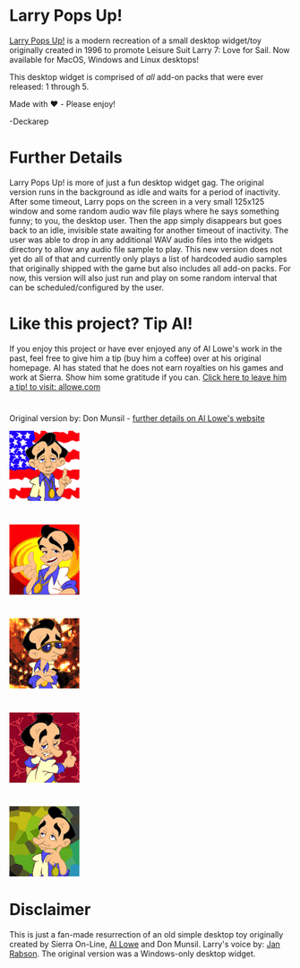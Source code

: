 # Larry Pops Up!
[Larry Pops Up!](https://en.wikipedia.org/wiki/Leisure_Suit_Larry) is a modern recreation of a small desktop widget/toy originally created in 1996 to promote Leisure Suit Larry 7: Love for Sail. Now available for MacOS, Windows and Linux desktops!

This desktop widget is comprised of *all* add-on packs that were ever released: 1 through 5.

Made with ♥️ - Please enjoy!

-Deckarep
#

# Further Details
Larry Pops Up! is more of just a fun desktop widget gag. The original version runs in the background as idle and waits for a period of inactivity. After some timeout, Larry pops on the screen in a very small 125x125 window and some random audio wav file plays where he says something funny; to you, the desktop user. Then the app simply disappears but goes back to an idle, invisible state awaiting for another timeout of inactivity. The user was able to drop in any additional WAV audio files into the widgets directory to allow any audio file sample to play. This new version does not yet do all of that and currently only plays a list of hardcoded audio samples that originally shipped with the game but also includes all add-on packs. For now, this version will also just run and play on some random interval that can be scheduled/configured by the user.

#

# Like this project? Tip Al!
If you enjoy this project or have ever enjoyed any of Al Lowe's work in the past, feel free to give him a tip (buy him a coffee) over at his original homepage. Al has stated that he does not earn royalties on his games and work at Sierra. Show him some gratitude if you can. [Click here to leave him a tip! to visit: allowe.com](https://allowe.com/more/tipjar.html)
#

Original version by: Don Munsil - [further details on Al Lowe's website](https://allowe.com/games/larry/even-more-larry/larry-links.html)


![Larry1](LpopsUp1/POP1.png?raw=true "Larry1")

#
![Larry2](LpopsUp2/POP2.png?raw=true "Larry2")

#
![Larry3](LpopsUp3/POP3.png?raw=true "Larry3")

#

![Larry4](LpopsUp4/POP4.png?raw=true "Larry1")

#

![Larry5](LpopsUp5/POP5.png?raw=true "Larry1")

# Disclaimer

This is just a fan-made resurrection of an old simple desktop toy originally created by Sierra On-Line, [Al Lowe](https://allowe.com) and Don Munsil. Larry's voice by: [Jan Rabson](https://en.wikipedia.org/wiki/Jan_Rabson). The original version was a Windows-only desktop widget.